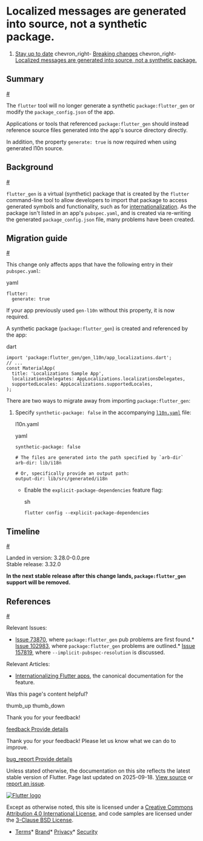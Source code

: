 Localized messages are generated into source, not a synthetic package.
======================================================================

1. [Stay up to date](/release) chevron\_right- [Breaking changes](/release/breaking-changes) chevron\_right- [Localized messages are generated into source, not a synthetic package.](/release/breaking-changes/flutter-generate-i10n-source)

Summary
-------

[#](#summary)

The `flutter` tool will no longer generate a synthetic `package:flutter_gen` or modify the `package_config.json` of the app.

Applications or tools that referenced `package:flutter_gen` should instead reference source files generated into the app's source directory directly.

In addition, the property `generate: true` is now required when using generated l10n source.

Background
----------

[#](#background)

`flutter_gen` is a virtual (synthetic) package that is created by the `flutter` command-line tool to allow developers to import that package to access generated symbols and functionality, such as for [internationalization](/ui/accessibility-and-internationalization/internationalization#adding-your-own-localized-messages). As the package isn't listed in an app's `pubspec.yaml`, and is created via re-writing the generated `package_config.json` file, many problems have been created.

Migration guide
---------------

[#](#migration-guide)

This change only affects apps that have the following entry in their `pubspec.yaml`:

yaml

```
flutter:
  generate: true
```

If your app previously used `gen-l10n` without this property, it is now required.

A synthetic package (`package:flutter_gen`) is created and referenced by the app:

dart

```
import 'package:flutter_gen/gen_l10n/app_localizations.dart';
// ...
const MaterialApp(
  title: 'Localizations Sample App',
  localizationsDelegates: AppLocalizations.localizationsDelegates,
  supportedLocales: AppLocalizations.supportedLocales,
);
```

There are two ways to migrate away from importing `package:flutter_gen`:

1. Specify `synthetic-package: false` in the accompanying [`l10n.yaml`](/ui/accessibility-and-internationalization/internationalization#configuring-the-l10n-yaml-file) file:

   l10n.yaml

   yaml

   ```
   synthetic-package: false

   # The files are generated into the path specified by `arb-dir`
   arb-dir: lib/i18n

   # Or, specifically provide an output path:
   output-dir: lib/src/generated/i18n
   ```

   - Enable the `explicit-package-dependencies` feature flag:

     sh

     ```
     flutter config --explicit-package-dependencies
     ```

Timeline
--------

[#](#timeline)

Landed in version: 3.28.0-0.0.pre  
 Stable release: 3.32.0

**In the next stable release after this change lands, `package:flutter_gen` support will be removed.**

References
----------

[#](#references)

Relevant Issues:

* [Issue 73870](https://github.com/flutter/flutter/issues/73870), where `package:flutter_gen` pub problems are first found.* [Issue 102983](https://github.com/flutter/flutter/issues/102983), where `package:flutter_gen` problems are outlined.* [Issue 157819](https://github.com/flutter/flutter/issues/157819), where `--implicit-pubspec-resolution` is discussed.

Relevant Articles:

* [Internationalizing Flutter apps](/ui/accessibility-and-internationalization/internationalization#adding-your-own-localized-messages), the canonical documentation for the feature.

Was this page's content helpful?

thumb\_up thumb\_down

Thank you for your feedback!

 [feedback Provide details](https://github.com/flutter/website/issues/new?template=1_page_issue.yml&&page-url=https://docs.flutter.dev/release/breaking-changes/flutter-generate-i10n-source/&page-source=https://github.com/flutter/website/tree/main/src/content/release/breaking-changes/flutter-generate-i10n-source.md)

Thank you for your feedback! Please let us know what we can do to improve.

 [bug\_report Provide details](https://github.com/flutter/website/issues/new?template=1_page_issue.yml&&page-url=https://docs.flutter.dev/release/breaking-changes/flutter-generate-i10n-source/&page-source=https://github.com/flutter/website/tree/main/src/content/release/breaking-changes/flutter-generate-i10n-source.md)

Unless stated otherwise, the documentation on this site reflects the latest stable version of Flutter. Page last updated on 2025-09-18. [View source](https://github.com/flutter/website/tree/main/src/content/release/breaking-changes/flutter-generate-i10n-source.md) or [report an issue](https://github.com/flutter/website/issues/new?template=1_page_issue.yml&&page-url=https://docs.flutter.dev/release/breaking-changes/flutter-generate-i10n-source/&page-source=https://github.com/flutter/website/tree/main/src/content/release/breaking-changes/flutter-generate-i10n-source.md "Report an issue with this page").

[![Flutter logo](/assets/images/branding/flutter/logo+text/horizontal/white.svg)](https://flutter.dev)

Except as otherwise noted, this site is licensed under a [Creative Commons Attribution 4.0 International License](https://creativecommons.org/licenses/by/4.0/), and code samples are licensed under the [3-Clause BSD License](https://opensource.org/licenses/BSD-3-Clause).

* [Terms](/tos "Terms of use")* [Brand](/brand "Brand usage guidelines")* [Privacy](https://policies.google.com/privacy "Privacy policy")* [Security](/security "Security philosophy and practices")

   